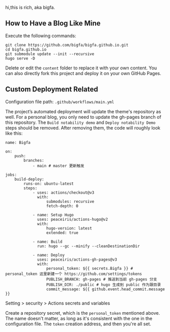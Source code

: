 hi,this is rich, aka bigfa.

## How to Have a Blog Like Mine

Execute the following commands:

```
git clone https://github.com/bigfa/bigfa.github.io.git
cd bigfa.github.io
git submodule update --init --recursive
hugo serve -D
```

Delete or edit the `content` folder to replace it with your own content. You can also directly fork this project and deploy it on your own GitHub Pages.

## Custom Deployment Related

Configuration file path: `.github/workflows/main.yml`

The project’s automated deployment will update the theme's repository as well. For a personal blog, you only need to update the gh-pages branch of this repository. The `Build notability demo` and `Deploy notability Demo` steps should be removed. After removing them, the code will roughly look like this:

```
name: Bigfa

on:
    push:
        branches:
            - main # master 更新触发

jobs:
    build-deploy:
        runs-on: ubuntu-latest
        steps:
            - uses: actions/checkout@v3
              with:
                  submodules: recursive
                  fetch-depth: 0

            - name: Setup Hugo
              uses: peaceiris/actions-hugo@v2
              with:
                  hugo-version: latest
                  extended: true

            - name: Build
              run: hugo --gc --minify --cleanDestinationDir

            - name: Deploy
              uses: peaceiris/actions-gh-pages@v3
              with:
                  personal_token: ${{ secrets.Bigfa }} # personal_token 这里新建一个 https://github.com/settings/tokens
                  PUBLISH_BRANCH: gh-pages # 推送到当前 gh-pages 分支
                  PUBLISH_DIR: ./public # hugo 生成到 public 作为跟目录
                  commit_message: ${{ github.event.head_commit.message }}
```

Setting > security > Actions secrets and variables

Create a repository secret, which is the `personal_token` mentioned above. The name doesn't matter, as long as it's consistent with the one in the configuration file. The `token` creation address, and then you're all set.
